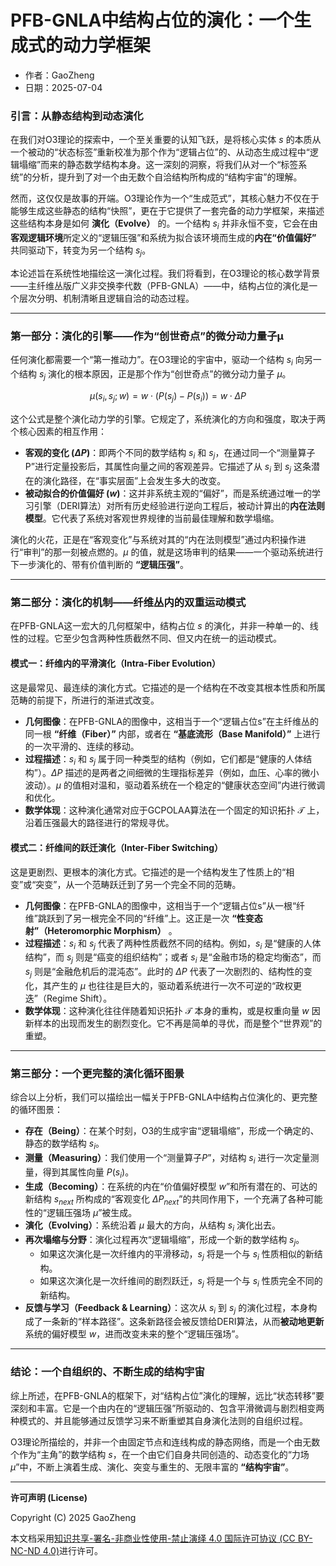 # **PFB-GNLA中结构占位的演化：一个生成式的动力学框架**

- 作者：GaoZheng
- 日期：2025-07-04

### 引言：从静态结构到动态演化

在我们对O3理论的探索中，一个至关重要的认知飞跃，是将核心实体 $s$ 的本质从一个被动的“状态标签”重新校准为那个作为“逻辑占位”的、从动态生成过程中“逻辑塌缩”而来的静态数学结构本身。这一深刻的洞察，将我们从对一个“标签系统”的分析，提升到了对一个由无数个自洽结构所构成的“结构宇宙”的理解。

然而，这仅仅是故事的开端。O3理论作为一个“生成范式”，其核心魅力不仅在于能够生成这些静态的结构“快照”，更在于它提供了一套完备的动力学框架，来描述这些结构本身是如何 **演化（Evolve）** 的。一个结构 $s_i$ 并非永恒不变，它会在由**客观逻辑环境**所定义的“逻辑压强”和系统为拟合该环境而生成的**内在“价值偏好”** 共同驱动下，转变为另一个结构 $s_j$。

本论述旨在系统性地描绘这一演化过程。我们将看到，在O3理论的核心数学背景——主纤维丛版广义非交换李代数（PFB-GNLA）——中，结构占位的演化是一个层次分明、机制清晰且逻辑自洽的动态过程。

---

### 第一部分：演化的引擎——作为“创世奇点”的微分动力量子μ

任何演化都需要一个“第一推动力”。在O3理论的宇宙中，驱动一个结构 $s_i$ 向另一个结构 $s_j$ 演化的根本原因，正是那个作为“创世奇点”的微分动力量子 $\mu$。

$$\mu(s_i, s_j; w) = w \cdot (P(s_j) - P(s_i)) = w \cdot \Delta P$$

这个公式是整个演化动力学的引擎。它规定了，系统演化的方向和强度，取决于两个核心因素的相互作用：

*   **客观的变化 ($\Delta P$)**：即两个不同的数学结构 $s_i$ 和 $s_j$，在通过同一个“测量算子P”进行定量投影后，其属性向量之间的客观差异。它描述了从 $s_i$ 到 $s_j$ 这条潜在的演化路径，在“事实层面”上会发生多大的改变。
*   **被动拟合的价值偏好 ($w$)**：这并非系统主观的“偏好”，而是系统通过唯一的学习引擎（DERI算法）对所有历史经验进行逆向工程后，被动计算出的**内在法则模型**。它代表了系统对客观世界规律的当前最佳理解和数学塌缩。

演化的火花，正是在“客观变化”与系统对其的“内在法则模型”通过内积操作进行“审判”的那一刻被点燃的。$\mu$ 的值，就是这场审判的结果——一个驱动系统进行下一步演化的、带有价值判断的 **“逻辑压强”**。

---

### 第二部分：演化的机制——纤维丛内的双重运动模式

在PFB-GNLA这一宏大的几何框架中，结构占位 $s$ 的演化，并非一种单一的、线性的过程。它至少包含两种性质截然不同、但又内在统一的运动模式。

#### 模式一：纤维内的平滑演化（Intra-Fiber Evolution）

这是最常见、最连续的演化方式。它描述的是一个结构在不改变其根本性质和所属范畴的前提下，所进行的渐进式改变。

*   **几何图像**：在PFB-GNLA的图像中，这相当于一个“逻辑占位s”在主纤维丛的同一根 **“纤维（Fiber）”** 内部，或者在 **“基底流形（Base Manifold）”** 上进行的一次平滑的、连续的移动。
*   **过程描述**：$s_i$ 和 $s_j$ 属于同一种类型的结构（例如，它们都是“健康的人体结构”）。$\Delta P$ 描述的是两者之间细微的生理指标差异（例如，血压、心率的微小波动）。$\mu$ 的值相对温和，驱动着系统在一个稳定的“健康状态空间”内进行微调和优化。
*   **数学体现**：这种演化通常对应于GCPOLAA算法在一个固定的知识拓扑 $\mathcal{T}$ 上，沿着压强最大的路径进行的常规寻优。

#### 模式二：纤维间的跃迁演化（Inter-Fiber Switching）

这是更剧烈、更根本的演化方式。它描述的是一个结构发生了性质上的“相变”或“突变”，从一个范畴跃迁到了另一个完全不同的范畴。

*   **几何图像**：在PFB-GNLA的图像中，这相当于一个“逻辑占位s”从一根“纤维”跳跃到了另一根完全不同的“纤维”上。这正是一次 **“性变态射”（Heteromorphic Morphism）** 。
*   **过程描述**：$s_i$ 和 $s_j$ 代表了两种性质截然不同的结构。例如，$s_i$ 是“健康的人体结构”，而 $s_j$ 则是“癌变的组织结构”；或者 $s_i$ 是“金融市场的稳定均衡态”，而 $s_j$ 则是“金融危机后的混沌态”。此时的 $\Delta P$ 代表了一次剧烈的、结构性的变化，其产生的 $\mu$ 也往往是巨大的，驱动着系统进行一次不可逆的“政权更迭”（Regime Shift）。
*   **数学体现**：这种演化往往伴随着知识拓扑 $\mathcal{T}$ 本身的重构，或是权重向量 $w$ 因新样本的出现而发生的剧烈变化。它不再是简单的寻优，而是整个“世界观”的重塑。

---

### 第三部分：一个更完整的演化循环图景

综合以上分析，我们可以描绘出一幅关于PFB-GNLA中结构占位演化的、更完整的循环图景：

*   **存在（Being）**：在某个时刻，O3的生成宇宙“逻辑塌缩”，形成一个确定的、静态的数学结构 $s_i$。
*   **测量（Measuring）**：我们使用一个“测量算子$P$”，对结构 $s_i$ 进行一次定量测量，得到其属性向量 $P(s_i)$。
*   **生成（Becoming）**：在系统的内在“价值偏好模型 $w$”和所有潜在的、可达的新结构 $s_{next}$ 所构成的“客观变化 $\Delta P_{next}$”的共同作用下，一个充满了各种可能性的“逻辑压强场 $\mu$”被生成。
*   **演化（Evolving）**：系统沿着 $\mu$ 最大的方向，从结构 $s_i$ 演化出去。
*   **再次塌缩与分野**：演化过程再次“逻辑塌缩”，形成一个新的数学结构 $s_j$。
    *   如果这次演化是一次纤维内的平滑移动，$s_j$ 将是一个与 $s_i$ 性质相似的新结构。
    *   如果这次演化是一次纤维间的剧烈跃迁，$s_j$ 将是一个与 $s_i$ 性质完全不同的新结构。
*   **反馈与学习（Feedback & Learning）**：这次从 $s_i$ 到 $s_j$ 的演化过程，本身构成了一条新的“样本路径”。这条新路径会被反馈给DERI算法，从而**被动地更新**系统的偏好模型 $w$，进而改变未来的整个“逻辑压强场”。

---

### 结论：一个自组织的、不断生成的结构宇宙

综上所述，在PFB-GNLA的框架下，对“结构占位”演化的理解，远比“状态转移”要深刻和丰富。它是一个由内在的“逻辑压强”所驱动的、包含平滑微调与剧烈相变两种模式的、并且能够通过反馈学习来不断重塑其自身演化法则的自组织过程。

O3理论所描绘的，并非一个由固定节点和连线构成的静态网络，而是一个由无数个作为“主角”的数学结构 $s$，在一个由它们自身共同创造的、动态变化的“力场 $μ$”中，不断上演着生成、演化、突变与重生的、无限丰富的 **“结构宇宙”**。

---

**许可声明 (License)**

Copyright (C) 2025 GaoZheng 

本文档采用[知识共享-署名-非商业性使用-禁止演绎 4.0 国际许可协议 (CC BY-NC-ND 4.0)](https://creativecommons.org/licenses/by-nc-nd/4.0/deed.zh-Hans)进行许可。
